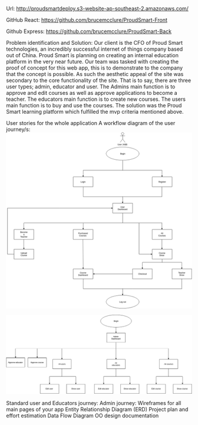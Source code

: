Url: http://proudsmartdeploy.s3-website-ap-southeast-2.amazonaws.com/

GitHub React: https://github.com/brucemcclure/ProudSmart-Front

Github Express: https://github.com/brucemcclure/ProudSmart-Back

Problem identification and Solution:
Our client is the CFO of Proud Smart technologies, an incredibly successful internet of things company based out of China. Proud Smart is planning on creating an internal education platform in the very near future. Our team was tasked with creating the proof of concept for this web app, this is to demonstrate to the company that the concept is possible. As such the aesthetic appeal of the site was secondary to the core functionality of the site. That is to say, there are three user types; admin, educator and user. The Admins main function is to approve and edit courses as well as approve applications to become a teacher. The educators main function is to create new courses. The users main function is to buy and use the courses.
The solution was the Proud Smart learning platform which fulfilled the mvp criteria mentioned above.

User stories for the whole application
A workflow diagram of the user journey/s:
![A workflow diagram of the user journey](../docs/proudsmartImagesForDocs/journeys/userjourney.png)

![A workflow diagram of the admin journey](../docs/proudsmartImagesForDocs/journeys/adminJourney.png)

Standard user and Educators journey:
Admin journey:
Wireframes for all main pages of your app
Entity Relationship Diagram (ERD)
Project plan and effort estimation
Data Flow Diagram
OO design documentation
